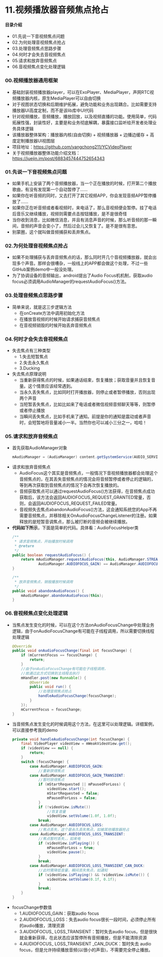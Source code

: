 # 11.视频播放器音频焦点抢占
#### 目录介绍
- 01.先说一下音视频焦点问题
- 02.为何处理音视频焦点抢占
- 03.处理音频焦点思路步骤
- 04.何时才会失去音视频焦点
- 05.请求和放弃音频焦点
- 06.音视频焦点变化处理逻辑



### 00.视频播放器通用框架
- 基础封装视频播放器player，可以在ExoPlayer、MediaPlayer，声网RTC视频播放器内核，原生MediaPlayer可以自由切换
- 对于视图状态切换和后期维护拓展，避免功能和业务出现耦合。比如需要支持播放器UI高度定制，而不是该lib库中UI代码
- 针对视频播放，音频播放，播放回放，以及视频直播的功能。使用简单，代码拓展性强，封装性好，主要是和业务彻底解耦，暴露接口监听给开发者处理业务具体逻辑
- 该播放器整体架构：播放器内核(自由切换) +  视频播放器 + 边播边缓存 + 高度定制播放器UI视图层
- 项目地址：https://github.com/yangchong211/YCVideoPlayer
- 关于视频播放器整体功能介绍文档：https://juejin.im/post/6883457444752654343




### 01.先说一下音视频焦点问题
- 如果手机上安装了两个音频播放器，当一个正在播放的时候，打开第二个播放歌曲，有没有发现第一个自动暂停了……
- 如果你在听音频的同时，又去打开了其它视频APP，你会发现音频APP暂停播放了……
- 如果你正在听音频或者看视频时，来电话了，那么音视频便会暂停。挂了电话后音乐又继续播放，视频则需要点击按钮播放，是不是很奇怪
- 当你收到消息，比如微信消息，并且有消息声音的时候，那么听音频的那一瞬间，音频的声音会变小了，然后过会儿又恢复了。是不是很有意思。
- 别蒙圈，这个就叫做音频捕获和丢弃焦点。



### 02.为何处理音视频焦点抢占
- 如果不处理捕获与丢弃音频焦点的话，那么同时开几个音视频播放器，就会出现多个声音。那样会很嘈杂，一般线上的APP都会做这个处理，不过一些GitHub案例demo中一般没处理。
- 为了协调设备的音频输出，android提出了Audio Focus机机制，获取audio focus必须调用AudioManager的requestAudioFocus()方法。


### 03.处理音频焦点思路步骤
- 简单来说，就是这三步逻辑方法
    - 在onCreate方法中调用初始化方法
    - 在播放音视频的时候开始请求捕获音频焦点
    - 在音视频销毁的时候开始丢弃音频焦点


### 04.何时才会失去音视频焦点
- 失去焦点有三种类型
    - 1.失去短暂焦点
    - 2.失去永久焦点
    - 3.Ducking
- 失去焦点原理说明
    - 当重新获得焦点的时候，如果通话结束，恢复播放；获取音量并且恢复音量。这个情景应该经常遇到。
    - 当永久丢失焦点，比如同时打开播放器，则停止或者暂停播放，否则出现两个声音
    - 当短暂丢失焦点，比如比如来了电话或者微信视频音频聊天等等，则暂停或者停止播放
    - 当瞬间丢失焦点，比如手机来了通知。前提是你的通知是震动或者声音时，会短暂地将音量减小一半。当然你也可以减小三分之一，哈哈！


### 05.请求和放弃音频焦点
- 首先获取AudioManager对象
    ``` java
    mAudioManager = (AudioManager) content.getSystemService(AUDIO_SERVICE);
    ```
- 请求和放弃音频焦点
    - AudioFocus这个其实是音频焦点，一般情况下音视频播放器都会处理这个音频焦点的，在其丢失音频焦点的情况会将音频暂停或者停止的逻辑的，等到再次获取到音频焦点的情况下会再次恢复播放的。
    - 音频获取焦点可以通过requestAudioFocus()方法获得，在音频焦点成功获取后，该方法会返回AUDIOFOCUS_REQUEST_GRANTED常量，否则，会返回AUDIOFOCUS_REQUEST_FAILED常量。
    - 音视频失去焦点abandonAudioFocus()方法，这会通知系统您的App不再需要音频焦点，并移除相关OnAudioFocusChangeListener的注册。如果释放的是短暂音调焦点，那么被打断的音频会被继续播放。
- **代码如下所示**，下面是简单的代码。具体看：AudioFocusHelper类
    ``` java
    /**
     * 请求音频焦点，开始播放时候调用
     * @return
     */
    public boolean requestAudioFocus() {
        return mAudioManager.requestAudioFocus(this, AudioManager.STREAM_MUSIC,
                AudioManager.AUDIOFOCUS_GAIN) == AudioManager.AUDIOFOCUS_REQUEST_GRANTED;
    }
    
    /**
     * 放弃音频焦点，销毁播放时候调用
     */
    public void abandonAudioFocus() {
        mAudioManager.abandonAudioFocus(this);
    }
    ```

### 06.音视频焦点变化处理逻辑
- 当焦点发生变化的时候，可以在这个方法onAudioFocusChange中处理业务逻辑，由于onAudioFocusChange有可能在子线程调用，所以需要切换线程处理逻辑
    ``` java
    @Override
    public void onAudioFocusChange(final int focusChange) {
        if (mCurrentFocus == focusChange) {
            return;
        }
        //由于onAudioFocusChange有可能在子线程调用，
        //故通过此方式切换到主线程去执行
        mHandler.post(new Runnable() {
            @Override
            public void run() {
                //处理音频焦点抢占
                handleAudioFocusChange(focusChange);
            }
        });
        mCurrentFocus = focusChange;
    }
    ```
- 当音频焦点发生变化的时候调用这个方法，在这里可以处理逻辑。详细案例，可以直接参考我的demo
    ``` java
    private void handleAudioFocusChange(int focusChange) {
        final VideoPlayer videoView = mWeakVideoView.get();
        if (videoView == null) {
            return;
        }
        switch (focusChange) {
            case AudioManager.AUDIOFOCUS_GAIN:
                //重新获得焦点
            case AudioManager.AUDIOFOCUS_GAIN_TRANSIENT:
                //暂时获得焦点
                if (mStartRequested || mPausedForLoss) {
                    videoView.start();
                    mStartRequested = false;
                    mPausedForLoss = false;
                }
                if (!videoView.isMute())
                    //恢复音量
                    videoView.setVolume(1.0f, 1.0f);
                break;
            case AudioManager.AUDIOFOCUS_LOSS:
                //焦点丢失，这个是永久丢失焦点，如被其他播放器抢占
            case AudioManager.AUDIOFOCUS_LOSS_TRANSIENT:
                //焦点暂时丢失，，如来电
                if (videoView.isPlaying()) {
                    mPausedForLoss = true;
                    videoView.pause();
                }
                break;
            case AudioManager.AUDIOFOCUS_LOSS_TRANSIENT_CAN_DUCK:
                //此时需降低音量，瞬间丢失焦点，如通知
                if (videoView.isPlaying() && !videoView.isMute()) {
                    videoView.setVolume(0.1f, 0.1f);
                }
                break;
        }
    }
    ```
- focusChange参数值
    - 1.AUDIOFOCUS_GAIN：获取audio focus
    - 2.AUDIOFOCUS_LOSS：失去audio focus很长一段时间，必须停止所有的audio播放，清理资源
    - 3.AUDIOFOCUS_ LOSS_TRANSIENT：暂时失去audio focus，但是很快就会重新获得，在此状态应该暂停所有音频播放，但是不能清除资源
    - 4.AUDIOFOCUS_ LOSS_TRANSIENT _CAN_DUCK：暂时失去 audio focus，但是允许持续播放音频(以很小的声音)，不需要完全停止播放。























